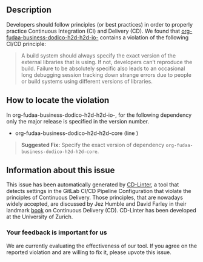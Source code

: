 
## Description
Developers should follow principles (or best practices) in order to properly practice Continuous Integration (CI) and Delivery (CD).
We found that [org-fudaa-business-dodico-h2d-h2d-io-](https://gitlab.com/fudaa/fudaa-framework/blob/master/.gitlab-ci.yml) contains a violation of the following CI/CD principle:

> A build system should always specify the exact version of the external libraries that is using.
If not, developers can’t reproduce the build. Failure to be absolutely specific also leads to an occasional long debugging session tracking down strange errors due to people or build systems using different versions of libraries.

## How to locate the violation

In org-fudaa-business-dodico-h2d-h2d-io-, for the following dependency only the major release is specified in the version number.

* org-fudaa-business-dodico-h2d-h2d-core (line )

> **Suggested Fix:** Specify the exact version of dependency `org-fudaa-business-dodico-h2d-h2d-core`.

## Information about this issue

This issue has been automatically generated by [CD-Linter](https://gitlab.com/Jancso/configuration-analytics), a tool that detects settings in the GitLab CI/CD Pipeline Configuration that violate the principles of Continuous Delivery. Those principles, that are nowadays widely accepted, are discussed by Jez Humble and David Farley in their landmark [book](https://www.oreilly.com/library/view/continuous-delivery-reliable/9780321670250/) on Continuous Delivery (CD). CD-Linter has been developed at the University of Zurich.

### Your feedback is important for us
We are currently evaluating the effectiveness of our tool. If you agree on the reported violation and are willing to fix it, please upvote this issue.